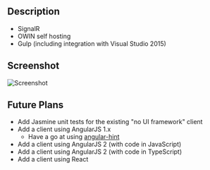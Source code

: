 
## Description

* SignalR
* OWIN self hosting
* Gulp (including integration with Visual Studio 2015)

## Screenshot

![Screenshot](https://raw.github.com/taylorjg/Pinger/master/Images/Screenshot.png)

## Future Plans

* Add Jasmine unit tests for the existing "no UI framework" client
* Add a client using AngularJS 1.x
    * Have a go at using [angular-hint](https://github.com/angular/angular-hint)
* Add a client using AngularJS 2 (with code in JavaScript)
* Add a client using AngularJS 2 (with code in TypeScript)
* Add a client using React

